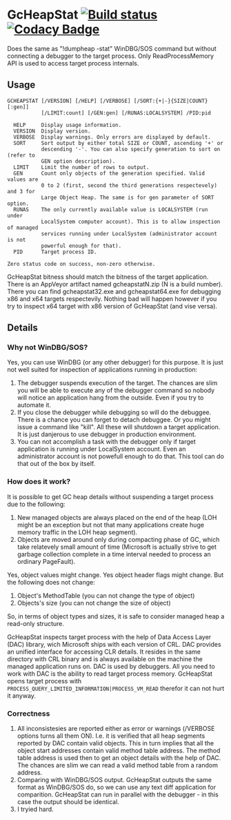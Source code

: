 # GcHeapStat [![Build status](https://ci.appveyor.com/api/projects/status/3pcm9r3rai06g891?svg=true)](https://ci.appveyor.com/project/alpinskiy/gcheapstat/build/artifacts) [![Codacy Badge](https://api.codacy.com/project/badge/Grade/3b99c9352dc7495383808c7824c0b420)](https://www.codacy.com/manual/malpinskiy/gcheapstat?utm_source=github.com&amp;utm_medium=referral&amp;utm_content=alpinskiy/gcheapstat&amp;utm_campaign=Badge_Grade)

Does the same as "!dumpheap -stat" WinDBG/SOS command but without connecting a debugger to the target process. Only ReadProcessMemory API is used to access target process internals. 
## Usage
```
GCHEAPSTAT [/VERSION] [/HELP] [/VERBOSE] [/SORT:{+|-}{SIZE|COUNT}[:gen]]
           [/LIMIT:count] [/GEN:gen] [/RUNAS:LOCALSYSTEM] /PID:pid

  HELP     Display usage information.
  VERSION  Display version.
  VERBOSE  Display warnings. Only errors are displayed by default.
  SORT     Sort output by either total SIZE or COUNT, ascending '+' or
           descending '-'. You can also specify generation to sort on (refer to
           GEN option description).
  LIMIT    Limit the number of rows to output.
  GEN      Count only objects of the generation specified. Valid values are
           0 to 2 (first, second the third generations respectevely) and 3 for
           Large Object Heap. The same is for gen parameter of SORT option.
  RUNAS    The only currently available value is LOCALSYSTEM (run under
           LocalSystem computer account). This is to allow inspection of managed
           services running under LocalSystem (administrator account is not
           powerful enough for that).
  PID      Target process ID.

Zero status code on success, non-zero otherwise.
```
GcHeapStat bitness should match the bitness of the target application. There is an AppVeyor artifact named gcheapstatN.zip (N is a build number). There you can find gcheapstat32.exe and gcheapstat64.exe for debugging x86 and x64 targets respectevily. Nothing bad will happen however if you try to inspect x64 target with x86 version of GcHeapStat (and vise versa). 
## Details
### Why not WinDBG/SOS?
Yes, you can use WinDBG (or any other debugger) for this purpose. It is just not well suited for inspection of applications running in production:
1. The debugger suspends execution of the target. The chances are slim you will be able to execute any of the debugger command so nobody will notice an application hang from the outside. Even if you try to automate it.
1. If you close the debugger while debugging so will do the debuggee. There is a chance you can forget to detach debuggee. Or you might issue a command like "kill". All these will shutdown a target application. It is just danjerous to use debugger in production environment.
1. You can not accomplish a task with the debugger only if target application is running under LocalSystem account. Even an administrator account is not powefull enough to do that. This tool can do that out of the box by itself.
### How does it work?
It is possible to get GC heap details without suspending a target process due to the following:
1. New managed objects are always placed on the end of the heap (LOH might be an exception but not that many applications create huge memory traffic in the LOH heap segment).
1. Objects are moved around only during compacting phase of GC, which take relatevely small amount of time (Microsoft is actually strive to get garbage collection complete in a time interval needed to process an ordinary PageFault).

Yes, object values might change. Yes object header flags might change. But the following does not change:
1. Object's MethodTable (you can not change the type of object)
1. Objects's size (you can not change the size of object)

So, in terms of object types and sizes, it is safe to consider managed heap a read-only structure.

GcHeapStat inspects target process with the help of Data Access Layer (DAC) library, wich Microsoft ships with each version of CRL.
DAC provides an unified interface for accessing CLR details.
It resides in the same directory with CRL binary and is always available on the machine the managed application runs on.
DAC is used by debuggers. All you need to work with DAC is the ability to read target process memory. 
GcHeapStat opens target process with ```PROCESS_QUERY_LIMITED_INFORMATION|PROCESS_VM_READ``` therefor it can not hurt it anyway.
### Correctness
1. All inconsistesies are reported either as error or warnings (/VERBOSE options turns all them ON). I.e. it is verified that all heap segments reported by DAC contain valid objects. This in turn implies that all the object start addresses contain valid method table address. The method table address is used then to get an object details with the help of DAC. The chances are slim we can read a valid method table from a random address.
1. Comparing with WinDBG/SOS output. GcHeapStat outputs the same format as WinDBG/SOS do, so we can use any text diff application for comparition. GcHeapStat can run in parallel with the debugger - in this case the output should be identical.
1. I tryied hard.
